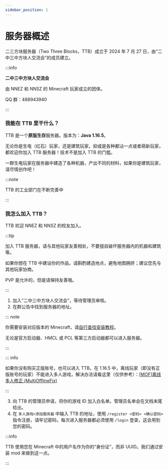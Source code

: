 ```yaml
---
sidebar_position: 1
---
```


# 服务器概述

二三方块服务器（Two Three Blocks，TTB）成立于 2024 年 7 月 27 日，由“二中三中方块人交流会”的成员建立。

:::info

**二中三中方块人交流会**

由 NNEZ 和 NNSZ 的 Minecraft 玩家成立的团体。

QQ 群：488943940

:::

### 我能在 TTB 里干什么？

TTB 是一个**原版生存**服务器。版本为：**Java 1.16.5**。

无论你是生电（红石）玩家，还是建筑玩家，抑或是各种都沾一点或者萌新玩家，都欢迎你加入 TTB 服务器！技术不是加入 TTB 的门槛。

一群生电玩家在服务器中建造了各种机器，产出不同的材料，如果你是建筑玩家，请尽情创作吧！

:::note

TTB 的工业部门在不断完善中

:::

### 我怎么加入 TTB？

TTB 欢迎 NNEZ 和 NNSZ 的校友加入。

:::tip

加入 TTB 服务器，请与其他玩家友善相处，不要擅自破坏服务器内的机器和建筑等。

如果你想在 TTB 中建设你的作品，请斟酌建造地点，避免地图拥挤；建议您先与其他玩家协商。

PVP 是允许的，但是请保持友善哦。

:::

1. 加入“二中三中方块人交流会”，等待管理员审核。
2. 在群公告中找到服务器的地址。

::: note

你需要安装对应版本的 Minecraft，请[自行查找安装教程](https://cn.bing.com/search?pglt=129&q=如何安装minecraft+java版)。

无论是官方启动器、HMCL 或 PCL 等第三方启动器都可以进入服务器。

:::

::: info

如果你没有购买正版账号，也可以进入 TTB。在 1.16.5 中，离线玩家（即没有正版账号的玩家）不能进入多人游戏，解决办法请看这里（仅供参考）：[[MOF\]离线多人修正 (MultiOfflineFix)](https://www.mcmod.cn/class/10643.html)

:::

3. 向 TTB 的管理员申请，将你的游戏 ID 加入白名单。管理员名单会在文档末尾给出。
3. 在 `多人游戏>添加服务器` 中输入 TTB 的地址，使用 `/register <密码> <确认密码>`  指令注册，请牢记密码，每次进入服务器都必须使用 `/login` 登录，这会用到您的密码。

:::info

TTB 使用您在 Minecraft 中的用户名作为你的“身份证”，而非 UUID。我们通过安装 mod 来做到这一点。

:::